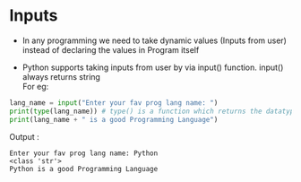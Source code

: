 # Inputs
- In any programming we need to take dynamic values (Inputs from user) instead of declaring the values in Program itself

- Python supports taking inputs from user by via input() function.
input() always returns string  
For eg:

```py
lang_name = input("Enter your fav prog lang name: ")
print(type(lang_name)) # type() is a function which returns the datatype of variable
print(lang_name + " is a good Programming Language")
```
Output :
```
Enter your fav prog lang name: Python
<class 'str'>
Python is a good Programming Language
```